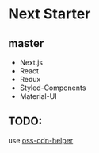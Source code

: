 # Next Starter

## master

- Next.js
- React
- Redux
- Styled-Components
- Material-UI

## TODO:

use [oss-cdn-helper](https://github.com/shianqi/oss-cdn-helper)
